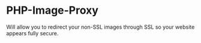 # PHP-Image-Proxy
Will allow you to redirect your non-SSL images through SSL so your website appears fully secure.
